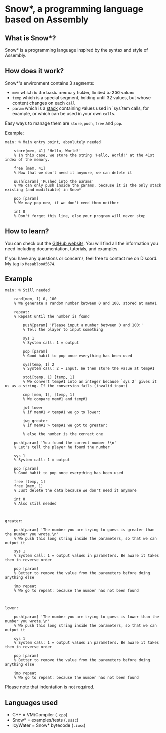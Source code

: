 # Snow*, a programming language based on Assembly

## What is Snow*?

Snow* is a programming language inspired by the syntax and style of Assembly.

## How does it work?

Snow*'s environment contains 3 segments:
- `mem` which is the basic memory holder, limited to 256 values
- `temp` which is a special segment, holding until 32 values, but whose content changes on each `call`
- `param` which is a [stack](https://en.wikipedia.org/wiki/Stack_(abstract_data_type)) containing values used in `sys`tem calls, for example, or which can be used in your own `call`s.

Easy ways to manage them are `store`, `push`, `free` and `pop`. 

Example:
```
main: % Main entry point, absolutely needed

    store[mem, 41] 'Hello, World!'
    % In this case, we store the string 'Hello, World!' at the 41st index of the memory.

    free [mem, 41]
    % Now that we don't need it anymore, we can delete it

    push[param] 'Pushed into the params'
    % We can only push inside the params, because it is the only stack existing (and modifiable) in Snow*

    pop [param]
    % We may pop now, if we don't need them neither

    int 0
    % Don't forget this line, else your program will never stop
```

## How to learn?

You can check out the [GitHub website](https://mesabloo.github.io/snowstar-lang). You will find all the information you need including documentation, tutorials, and examples.

If you have any questions or concerns, feel free to contact me on Discord. My tag is `Mesabloo#5674`.

## Example

```
main: % Still needed

    rand[mem, 1] 0, 100
    % We generate a random number between 0 and 100, stored at mem#1

    repeat:
    % Repeat until the number is found

        push[param] 'Please input a number between 0 and 100:'
        % Tell the player to input something

        sys 1
        % System call: 1 = output

        pop [param]
        % Good habit to pop once everything has been used

        sys[temp, 1] 2
        % System call: 2 = input. We then store the value at temp#1

        stoi[temp, 1] [temp, 1]
        % We convert temp#1 into an integer because `sys 2` gives it us as a string. If the conversion fails (invalid input)

        cmp [mem, 1], [temp, 1]
        % We compare mem#1 and temp#1

        jwl lower
        % if mem#1 < temp#1 we go to lower:

        jwg greater
        % if mem#1 > temp#1 we got to greater:

        % else the number is the correct one

    push[param] 'You found the correct number !\n'
    % Let's tell the player he found the number

    sys 1
    % System call: 1 = output

    pop [param]
    % Good habit to pop once everything has been used

    free [temp, 1]
    free [mem, 1]
    % Just delete the data because we don't need it anymore
 
    int 0
    % Also still needed



greater:

    push[param] 'The number you are trying to guess is greater than the number you wrote.\n'
    % We push this long string inside the parameters, so that we can output it

    sys 1
    % System call: 1 = output values in parameters. Be aware it takes them in reverse order

    pop [param]
    % Better to remove the value from the parameters before doing anything else

    jmp repeat
    % We go to repeat: because the number has not been found



lower:

    push[param] 'The number you are trying to guess is lower than the number you wrote.\n'
    % We push this long string inside the parameters, so that we can output it

    sys 1
    % System call: 1 = output values in parameters. Be aware it takes them in reverse order

    pop [param]
    % Better to remove the value from the parameters before doing anything else

    jmp repeat
    % We go to repeat: because the number has not been found
```
Please note that indentation is not required.

## Languages used
- C++ = VM/Compiler (`.cpp`)
- Snow* = examples/tests (`.sssc`)
- IcyWater = Snow* bytecode (`.iwsc`)

